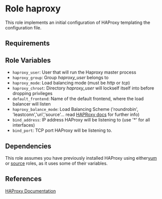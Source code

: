 Role haproxy
=========

This role implements an initial configuration of HAProxy templating the configuration file.

Requirements
------------

Role Variables
--------------

* `haproxy_user`: User that will run the Haproxy master process
* `haproxy_group`: Group _haproxy\_user_ belongs to
* `haproxy_mode`: Load balancing mode (must be _http_ or _tcp_)
* `haproxy_chroot`: Directory _haproxy\_user_ will lockself itself into before dropping privileges
* `default_frontend`: Name of the default frontend, where the load balancer will listen
* `haproxy_balance_mode`: Load Balancing Scheme ('roundrobin', 'leastconn','uri','source'... read [HAPRoxy docs](http://cbonte.github.io/haproxy-dconv/1.8/configuration.html#4.2-balance) for further info)
* `bind_address`: IP address HAProxy will be listening to (use '*' for all interfaces)
* `bind_port`: TCP port HAProxy will be listening to.

Dependencies
------------

This role assumes you have previously installed HAProxy using either[yum](haproxy) or [source](haproxy) roles, as it uses some of their variables.

References
----------

[HAProxy Documentation](http://cbonte.github.io/haproxy-dconv/1.8/configuration.html)



